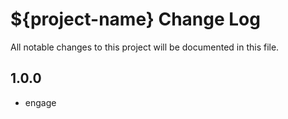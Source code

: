 # ${project-name} Change Log

All notable changes to this project will be documented in this file.

## 1.0.0

- engage
